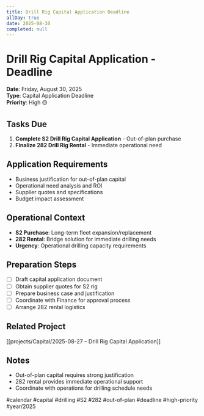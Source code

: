 ```yaml
---
title: Drill Rig Capital Application Deadline
allDay: true
date: 2025-08-30
completed: null
---
```


# Drill Rig Capital Application - Deadline

**Date**: Friday, August 30, 2025  
**Type**: Capital Application Deadline  
**Priority**: High 🟡

## Tasks Due
1. **Complete S2 Drill Rig Capital Application** - Out-of-plan purchase
2. **Finalize 282 Drill Rig Rental** - Immediate operational need

## Application Requirements
- Business justification for out-of-plan capital
- Operational need analysis and ROI
- Supplier quotes and specifications
- Budget impact assessment

## Operational Context
- **S2 Purchase**: Long-term fleet expansion/replacement
- **282 Rental**: Bridge solution for immediate drilling needs
- **Urgency**: Operational drilling capacity requirements

## Preparation Steps
- [ ] Draft capital application document
- [ ] Obtain supplier quotes for S2 rig
- [ ] Prepare business case and justification
- [ ] Coordinate with Finance for approval process
- [ ] Arrange 282 rental logistics

## Related Project
[[projects/Capital/2025-08-27 – Drill Rig Capital Application]]

## Notes
- Out-of-plan capital requires strong justification
- 282 rental provides immediate operational support
- Coordinate with operations for drilling schedule needs

#calendar #capital #drilling #S2 #282 #out-of-plan #deadline #high-priority #year/2025